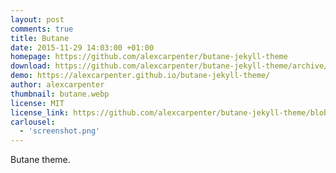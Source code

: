 ```yaml
---
layout: post
comments: true
title: Butane
date: 2015-11-29 14:03:00 +01:00
homepage: https://github.com/alexcarpenter/butane-jekyll-theme
download: https://github.com/alexcarpenter/butane-jekyll-theme/archive/gh-pages.zip
demo: https://alexcarpenter.github.io/butane-jekyll-theme/
author: alexcarpenter
thumbnail: butane.webp
license: MIT
license_link: https://github.com/alexcarpenter/butane-jekyll-theme/blob/gh-pages/LICENSE
carlousel:
  - 'screenshot.png'
---
```


Butane theme.
